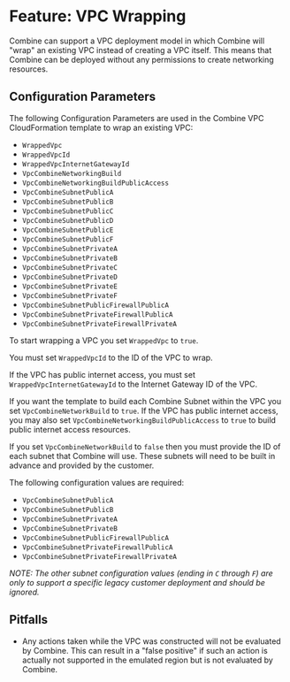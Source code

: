 # Feature: VPC Wrapping

Combine can support a VPC deployment model in which Combine will "wrap" an existing VPC instead of creating a VPC itself. This means that Combine can be deployed without any permissions to create networking resources.

## Configuration Parameters

The following Configuration Parameters are used in the Combine VPC CloudFormation template to wrap an existing VPC:

- `WrappedVpc`
- `WrappedVpcId`
- `WrappedVpcInternetGatewayId`
- `VpcCombineNetworkingBuild`
- `VpcCombineNetworkingBuildPublicAccess`
- `VpcCombineSubnetPublicA`
- `VpcCombineSubnetPublicB`
- `VpcCombineSubnetPublicC`
- `VpcCombineSubnetPublicD`
- `VpcCombineSubnetPublicE`
- `VpcCombineSubnetPublicF`
- `VpcCombineSubnetPrivateA`
- `VpcCombineSubnetPrivateB`
- `VpcCombineSubnetPrivateC`
- `VpcCombineSubnetPrivateD`
- `VpcCombineSubnetPrivateE`
- `VpcCombineSubnetPrivateF`
- `VpcCombineSubnetPublicFirewallPublicA`
- `VpcCombineSubnetPrivateFirewallPublicA`
- `VpcCombineSubnetPrivateFirewallPrivateA`

To start wrapping a VPC you set `WrappedVpc` to `true`.

You must set `WrappedVpcId` to the ID of the VPC to wrap.

If the VPC has public internet access, you must set `WrappedVpcInternetGatewayId` to the Internet Gateway ID of the VPC.

If you want the template to build each Combine Subnet within the VPC you set `VpcCombineNetworkBuild` to `true`. If the VPC has public internet access, you may also set `VpcCombineNetworkingBuildPublicAccess` to `true` to build public internet access resources.

If you set `VpcCombineNetworkBuild` to `false` then you must provide the ID of each subnet that Combine will use. These subnets will need to be built in advance and provided by the customer.

The following configuration values are required:

- `VpcCombineSubnetPublicA`
- `VpcCombineSubnetPublicB`
- `VpcCombineSubnetPrivateA`
- `VpcCombineSubnetPrivateB`
- `VpcCombineSubnetPublicFirewallPublicA`
- `VpcCombineSubnetPrivateFirewallPublicA`
- `VpcCombineSubnetPrivateFirewallPrivateA`

_NOTE: The other subnet configuration values (ending in `C` through `F`) are only to support a specific legacy customer deployment and should be ignored._

## Pitfalls

- Any actions taken while the VPC was constructed will not be evaluated by Combine. This can result in a "false positive" if such an action is actually not supported in the emulated region but is not evaluated by Combine.


